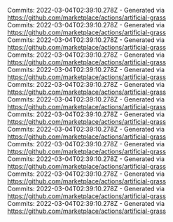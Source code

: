 Commits: 2022-03-04T02:39:10.278Z - Generated via https://github.com/marketplace/actions/artificial-grass
<br>
Commits: 2022-03-04T02:39:10.278Z - Generated via https://github.com/marketplace/actions/artificial-grass
<br>
Commits: 2022-03-04T02:39:10.278Z - Generated via https://github.com/marketplace/actions/artificial-grass
<br>
Commits: 2022-03-04T02:39:10.278Z - Generated via https://github.com/marketplace/actions/artificial-grass
<br>
Commits: 2022-03-04T02:39:10.278Z - Generated via https://github.com/marketplace/actions/artificial-grass
<br>
Commits: 2022-03-04T02:39:10.278Z - Generated via https://github.com/marketplace/actions/artificial-grass
<br>
Commits: 2022-03-04T02:39:10.278Z - Generated via https://github.com/marketplace/actions/artificial-grass
<br>
Commits: 2022-03-04T02:39:10.278Z - Generated via https://github.com/marketplace/actions/artificial-grass
<br>
Commits: 2022-03-04T02:39:10.278Z - Generated via https://github.com/marketplace/actions/artificial-grass
<br>
Commits: 2022-03-04T02:39:10.278Z - Generated via https://github.com/marketplace/actions/artificial-grass
<br>
Commits: 2022-03-04T02:39:10.278Z - Generated via https://github.com/marketplace/actions/artificial-grass
<br>
Commits: 2022-03-04T02:39:10.278Z - Generated via https://github.com/marketplace/actions/artificial-grass
<br>
Commits: 2022-03-04T02:39:10.278Z - Generated via https://github.com/marketplace/actions/artificial-grass
<br>
Commits: 2022-03-04T02:39:10.278Z - Generated via https://github.com/marketplace/actions/artificial-grass
<br>
